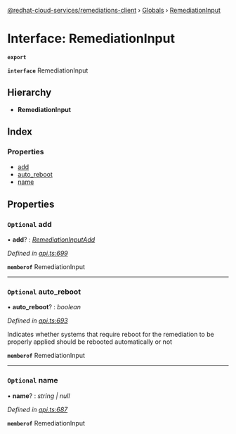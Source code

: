[@redhat-cloud-services/remediations-client](../README.md) › [Globals](../globals.md) › [RemediationInput](remediationinput.md)

# Interface: RemediationInput

**`export`** 

**`interface`** RemediationInput

## Hierarchy

* **RemediationInput**

## Index

### Properties

* [add](remediationinput.md#optional-add)
* [auto_reboot](remediationinput.md#optional-auto_reboot)
* [name](remediationinput.md#optional-name)

## Properties

### `Optional` add

• **add**? : *[RemediationInputAdd](remediationinputadd.md)*

*Defined in [api.ts:699](https://github.com/Hyperkid123/javascript-clients/blob/master/packages/remediations/api.ts#L699)*

**`memberof`** RemediationInput

___

### `Optional` auto_reboot

• **auto_reboot**? : *boolean*

*Defined in [api.ts:693](https://github.com/Hyperkid123/javascript-clients/blob/master/packages/remediations/api.ts#L693)*

Indicates whether systems that require reboot for the remediation to be properly applied should be rebooted automatically or not

**`memberof`** RemediationInput

___

### `Optional` name

• **name**? : *string | null*

*Defined in [api.ts:687](https://github.com/Hyperkid123/javascript-clients/blob/master/packages/remediations/api.ts#L687)*

**`memberof`** RemediationInput
